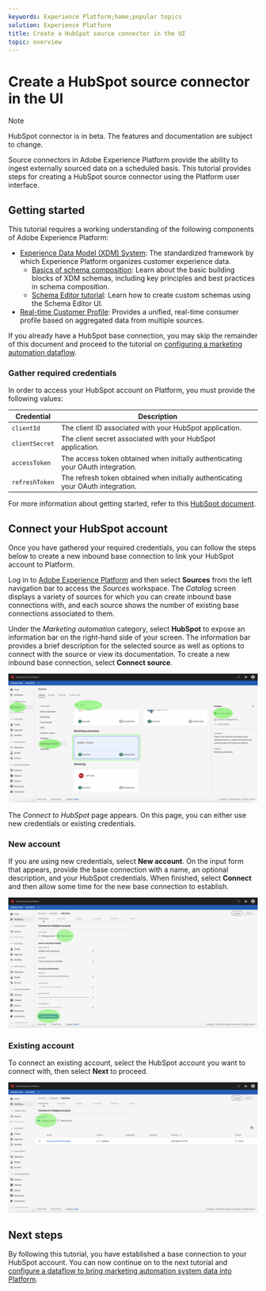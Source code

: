 ```yaml
---
keywords: Experience Platform;home;popular topics
solution: Experience Platform
title: Create a HubSpot source connector in the UI
topic: overview
---
```


# Create a HubSpot source connector in the UI

>[!NOTE]
>HubSpot connector is in beta. The features and documentation are subject to change.

Source connectors in Adobe Experience Platform provide the ability to ingest externally sourced data on a scheduled basis. This tutorial provides steps for creating a HubSpot source connector using the Platform user interface.

## Getting started

This tutorial requires a working understanding of the following components of Adobe Experience Platform:

*   [Experience Data Model (XDM) System](../../../../../xdm/home.md): The standardized framework by which Experience Platform organizes customer experience data.
    *   [Basics of schema composition](../../../../../xdm/schema/composition.md): Learn about the basic building blocks of XDM schemas, including key principles and best practices in schema composition.
    *   [Schema Editor tutorial](../../../../../xdm/tutorials/create-schema-ui.md): Learn how to create custom schemas using the Schema Editor UI.
*   [Real-time Customer Profile](../../../../../profile/home.md): Provides a unified, real-time consumer profile based on aggregated data from multiple sources.

If you already have a HubSpot base connection, you may skip the remainder of this document and proceed to the tutorial on [configuring a marketing automation dataflow](../../dataflow/marketing-automation.md).

### Gather required credentials

In order to access your HubSpot account on Platform, you must provide the following values:

| Credential | Description |
| ---------- | ----------- |
| `clientId` | The client ID associated with your HubSpot application. |
| `clientSecret` | The client secret associated with your HubSpot application. |
| `accessToken` | The access token obtained when initially authenticating your OAuth integration. |
| `refreshToken` | The refresh token obtained when initially authenticating your OAuth integration. |

For more information about getting started, refer to this [HubSpot document](https://developers.hubspot.com/docs/methods/oauth2/oauth2-overview).

## Connect your HubSpot account

Once you have gathered your required credentials, you can follow the steps below to create a new inbound base connection to link your HubSpot account to Platform.

Log in to <a href="https://platform.adobe.com" target="_blank">Adobe Experience Platform</a> and then select **Sources** from the left navigation bar to access the *Sources* workspace. The *Catalog* screen displays a variety of sources for which you can create inbound base connections with, and each source shows the number of existing base connections associated to them.

Under the *Marketing automation* category, select **HubSpot** to expose an information bar on the right-hand side of your screen. The information bar provides a brief description for the selected source as well as options to connect with the source or view its documentation. To create a new inbound base connection, select **Connect source**.

![catalog](../../../../images/tutorials/create/hubspot/catalog.png)

The *Connect to HubSpot* page appears. On this page, you can either use new credentials or existing credentials.

### New account

If you are using new credentials, select **New account**. On the input form that appears, provide the base connection with a name, an optional description, and your HubSpot credentials. When finished, select **Connect** and then allow some time for the new base connection to establish.

![connect](../../../../images/tutorials/create/hubspot/connect.png)

### Existing account

To connect an existing account, select the  HubSpot account you want to connect with, then select **Next** to proceed.

![existing](../../../../images/tutorials/create/hubspot/existing.png)

## Next steps

By following this tutorial, you have established a base connection to your HubSpot account. You can now continue on to the next tutorial and [configure a dataflow to bring marketing automation system data into Platform](../../dataflow/marketing-automation.md).